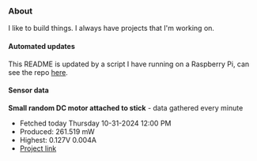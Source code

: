 ### About
I like to build things. I always have projects that I'm working on.

#### Automated updates
This README is updated by a script I have running on a Raspberry Pi, can see the repo [here](https://github.com/jdc-cunningham/raspi-git-repo-updater).

#### Sensor data


**Small random DC motor attached to stick** - data gathered every minute
- Fetched today Thursday 10-31-2024 12:00 PM
- Produced: 261.519 mW
- Highest: 0.127V 0.004A
- [Project link](https://github.com/jdc-cunningham/turbine-raspi)